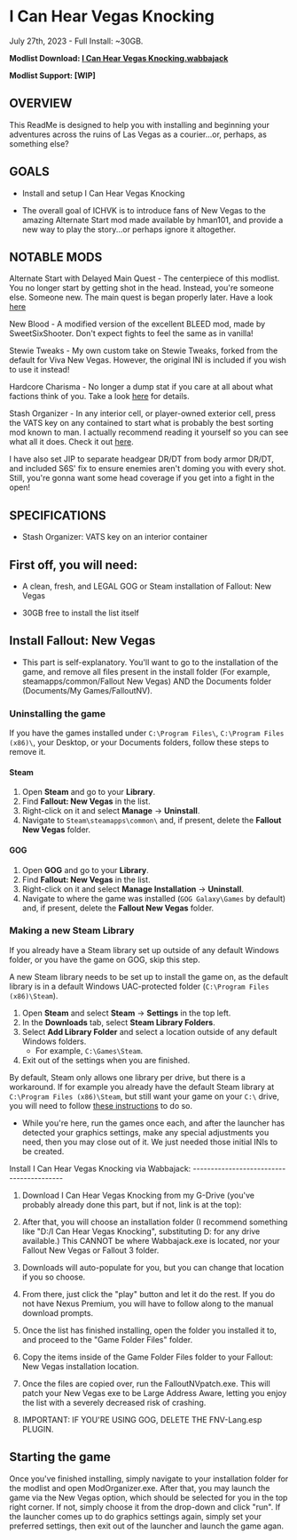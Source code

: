 # I Can Hear Vegas Knocking

July 27th, 2023 - Full Install: ~30GB.

**Modlist Download: [I Can Hear Vegas Knocking.wabbajack](https://drive.google.com/drive/folders/1JG75DVwLpf-hPbmYTSKIkMadwowc5QlU)**

**Modlist Support: [WIP]**


## OVERVIEW

This ReadMe is designed to help you with installing and beginning your adventures across the ruins of Las Vegas as a courier...or, perhaps, as something else?

## GOALS

-  Install and setup I Can Hear Vegas Knocking

-  The overall goal of ICHVK is to introduce fans of New Vegas to the amazing Alternate Start mod made available by hman101, and provide a new way to play the story...or perhaps ignore it altogether. 

## NOTABLE MODS

Alternate Start with Delayed Main Quest - The centerpiece of this modlist. You no longer start by getting shot in the head. Instead, you're someone else. Someone new. The main quest is began properly later. Have a look [here](https://www.nexusmods.com/newvegas/mods/82319)

New Blood - A modified version of the excellent BLEED mod, made by SweetSixShooter. Don't expect fights to feel the same as in vanilla! 

Stewie Tweaks - My own custom take on Stewie Tweaks, forked from the default for Viva New Vegas. However, the original INI is included if you wish to use it instead!

Hardcore Charisma - No longer a dump stat if you care at all about what factions think of you. Take a look [here](https://www.nexusmods.com/newvegas/mods/78448) for details.

Stash Organizer - In any interior cell, or player-owned exterior cell, press the VATS key on any contained to start what is probably the best sorting mod known to man. I actually recommend reading it yourself so you can see what all it does. Check it out [here](https://eddoursul.win/mods/stash-organizer/).

I have also set JIP to separate headgear DR/DT from body armor DR/DT, and included S6S' fix to ensure enemies aren't doming you with every shot. Still, you're gonna want some head coverage if you get into a fight in the open!

## SPECIFICATIONS

- Stash Organizer:
VATS key on an interior container

## First off, you will need:

-   A clean, fresh, and LEGAL GOG or Steam installation of Fallout: New Vegas

-   30GB free to install the list itself

## Install Fallout: New Vegas

- This part is self-explanatory. You'll want to go to the installation of the game, and remove all files present in the install folder (For example, steamapps/common/Fallout New Vegas) AND the Documents folder (Documents/My Games/FalloutNV).

### Uninstalling the game

If you have the games installed under `C:\Program Files\`, `C:\Program Files (x86)\`, your Desktop, or your Documents folders, follow these steps to remove it.

#### Steam

1. Open **Steam** and go to your **Library**.
2. Find **Fallout: New Vegas** in the list.
3. Right-click on it and select **Manage** -> **Uninstall**.
4. Navigate to `Steam\steamapps\common\` and, if present, delete the **Fallout New Vegas** folder.

#### GOG

1. Open **GOG** and go to your **Library**.
2. Find **Fallout: New Vegas** in the list.
3. Right-click on it and select **Manage Installation** -> **Uninstall**.
4. Navigate to where the game was installed (`GOG Galaxy\Games` by default) and, if present, delete the **Fallout New Vegas** folder.

### Making a new Steam Library

If you already have a Steam library set up outside of any default Windows folder, or you have the game on GOG, skip this step.

A new Steam library needs to be set up to install the game on, as the default library is in a default Windows UAC-protected folder (`C:\Program Files (x86)\Steam`).

1. Open **Steam** and select **Steam** -> **Settings** in the top left.
2. In the **Downloads** tab, select **Steam Library Folders**.
3. Select **Add Library Folder** and select a location outside of any default Windows folders.
   * For example, `C:\Games\Steam`.
4. Exit out of the settings when you are finished.

By default, Steam only allows one library per drive, but there is a workaround. If for example you already have the default Steam library at `C:\Program Files (x86)\Steam`, but still want your game on your `C:\` drive, you will need to follow [these instructions](https://github.com/LostDragonist/steam-library-setup-tool/wiki/Usage-Guide) to do so.

- While you're here, run the games once each, and after the launcher has detected your graphics settings, make any special adjustments you need, then you may close out of it. We just needed those initial INIs to be created.

Install I Can Hear Vegas Knocking via Wabbajack: 
----------------------------------------- 

1.  Download I Can Hear Vegas Knocking from my G-Drive (you've probably already done this part, but if not, link is at the top): 

2.  After that, you will choose an installation folder (I recommend something like "D:/I Can Hear Vegas Knocking", substituting D: for any drive available.) This CANNOT be where Wabbajack.exe is located, nor your Fallout New Vegas or Fallout 3 folder.

3.  Downloads will auto-populate for you, but you can change that location if you so choose. 

4.  From there, just click the "play" button and let it do the rest. If you do not have Nexus Premium, you will have to follow along to the manual download prompts.

5. Once the list has finished installing, open the folder you installed it to, and proceed to the "Game Folder Files" folder. 

6. Copy the items inside of the Game Folder Files folder to your Fallout: New Vegas installation location.
   
7. Once the files are copied over, run the FalloutNVpatch.exe. This will patch your New Vegas exe to be Large Address Aware, letting you enjoy the list with a severely decreased risk of crashing.

8. IMPORTANT: IF YOU'RE USING GOG, DELETE THE FNV-Lang.esp PLUGIN. 

## Starting the game

Once you've finished installing, simply navigate to your installation folder for the modlist and open ModOrganizer.exe. After that, you may launch the game via the New Vegas option, which should be selected for you in the top right corner. If not, simply choose it from the drop-down and click "run". If the launcher comes up to do graphics settings again, simply set your preferred settings, then exit out of the launcher and launch the game agan.

